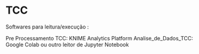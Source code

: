 # TCC

Softwares para leitura/execução :

Pre Processamento TCC: KNIME Analytics Platform
Analise_de_Dados_TCC: Google Colab ou outro leitor de Jupyter Notebook
